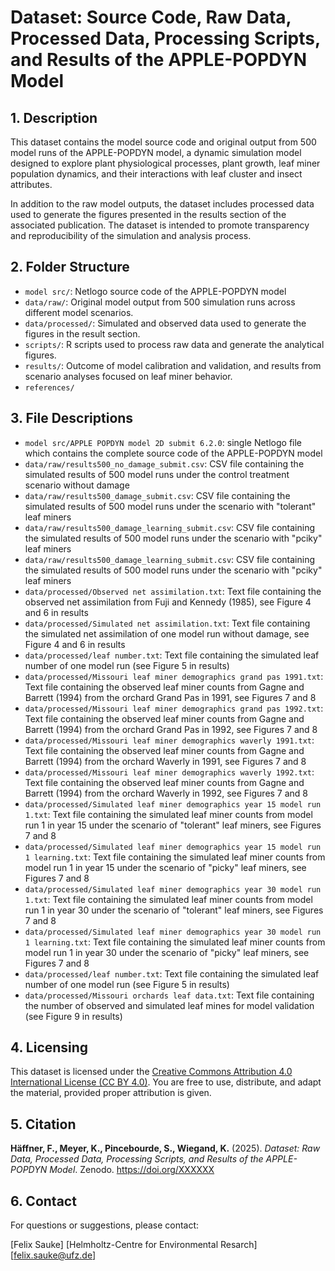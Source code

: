 # Dataset: Source Code, Raw Data, Processed Data, Processing Scripts, and Results of the APPLE-POPDYN Model

## 1. Description

This dataset contains the model source code and original output from 500 model runs of the APPLE-POPDYN model, a dynamic simulation model designed to explore plant physiological processes, plant growth, leaf miner population dynamics, and their interactions with leaf cluster and insect attributes.

In addition to the raw model outputs, the dataset includes processed data used to generate the figures presented in the results section of the associated publication. The dataset is intended to promote transparency and reproducibility of the simulation and analysis process.

## 2. Folder Structure

- `model src/`: Netlogo source code of the APPLE-POPDYN model
- `data/raw/`: Original model output from 500 simulation runs across different model scenarios.
- `data/processed/`: Simulated and observed data used to generate the figures in the result section.
- `scripts/`: R scripts used to process raw data and generate the analytical figures.
- `results/`: Outcome of model calibration and validation, and results from scenario analyses focused on leaf miner behavior.
- `references/`

## 3. File Descriptions

- `model src/APPLE POPDYN model 2D submit 6.2.0`: single Netlogo file which contains the complete source code of the APPLE-POPDYN model
- `data/raw/results500_no_damage_submit.csv`: CSV file containing the simulated results of 500 model runs under the control treatment scenario without damage
- `data/raw/results500_damage_submit.csv`: CSV file containing the simulated results of 500 model runs under the scenario with "tolerant" leaf miners
- `data/raw/results500_damage_learning_submit.csv`: CSV file containing the simulated results of 500 model runs under the scenario with "pciky" leaf miners
- `data/raw/results500_damage_learning_submit.csv`: CSV file containing the simulated results of 500 model runs under the scenario with "pciky" leaf miners
- `data/processed/Observed net assimilation.txt`: Text file containing the observed net assimilation from Fuji and Kennedy (1985), see Figure 4 and 6 in results
- `data/processed/Simulated net assimilation.txt`: Text file containing the simulated net assimilation of one model run without damage, see Figure 4 and 6 in results
- `data/processed/leaf number.txt`: Text file containing the simulated leaf number of one model run (see Figure 5 in results)
- `data/processed/Missouri leaf miner demographics grand pas 1991.txt`: Text file containing the observed leaf miner counts from Gagne and Barrett (1994) from the orchard Grand Pas in 1991, see Figures 7 and 8
- `data/processed/Missouri leaf miner demographics grand pas 1992.txt`: Text file containing the observed leaf miner counts from Gagne and Barrett (1994) from the orchard Grand Pas in 1992, see Figures 7 and 8
- `data/processed/Missouri leaf miner demographics waverly 1991.txt`: Text file containing the observed leaf miner counts from Gagne and Barrett (1994) from the orchard Waverly in 1991, see Figures 7 and 8
- `data/processed/Missouri leaf miner demographics waverly 1992.txt`: Text file containing the observed leaf miner counts from Gagne and Barrett (1994) from the orchard Waverly in 1992, see Figures 7 and 8
- `data/processed/Simulated leaf miner demographics year 15 model run 1.txt`: Text file containing the simulated leaf miner counts from model run 1 in year 15 under the scenario of "tolerant" leaf miners, see Figures 7 and 8
- `data/processed/Simulated leaf miner demographics year 15 model run 1 learning.txt`: Text file containing the simulated leaf miner counts from model run 1 in year 15 under the scenario of "picky" leaf miners, see Figures 7 and 8
- `data/processed/Simulated leaf miner demographics year 30 model run 1.txt`: Text file containing the simulated leaf miner counts from model run 1 in year 30 under the scenario of "tolerant" leaf miners, see Figures 7 and 8
- `data/processed/Simulated leaf miner demographics year 30 model run 1 learning.txt`: Text file containing the simulated leaf miner counts from model run 1 in year 30 under the scenario of "picky" leaf miners, see Figures 7 and 8
- `data/processed/leaf number.txt`: Text file containing the simulated leaf number of one model run (see Figure 5 in results)
- `data/processed/Missouri orchards leaf data.txt`: Text file containing the number of observed and simulated leaf mines for model validation (see Figure 9 in results)

## 4. Licensing

This dataset is licensed under the [Creative Commons Attribution 4.0 International License (CC BY 4.0)](https://creativecommons.org/licenses/by/4.0/). You are free to use, distribute, and adapt the material, provided proper attribution is given.

## 5. Citation

**Häffner, F., Meyer, K., Pincebourde, S., Wiegand, K.** (2025). *Dataset: Raw Data, Processed Data, Processing Scripts, and Results of the APPLE-POPDYN Model*. Zenodo. https://doi.org/XXXXXX

## 6. Contact

For questions or suggestions, please contact:

[Felix Sauke]
[Helmholtz-Centre for Environmental Resarch]
[felix.sauke@ufz.de]
